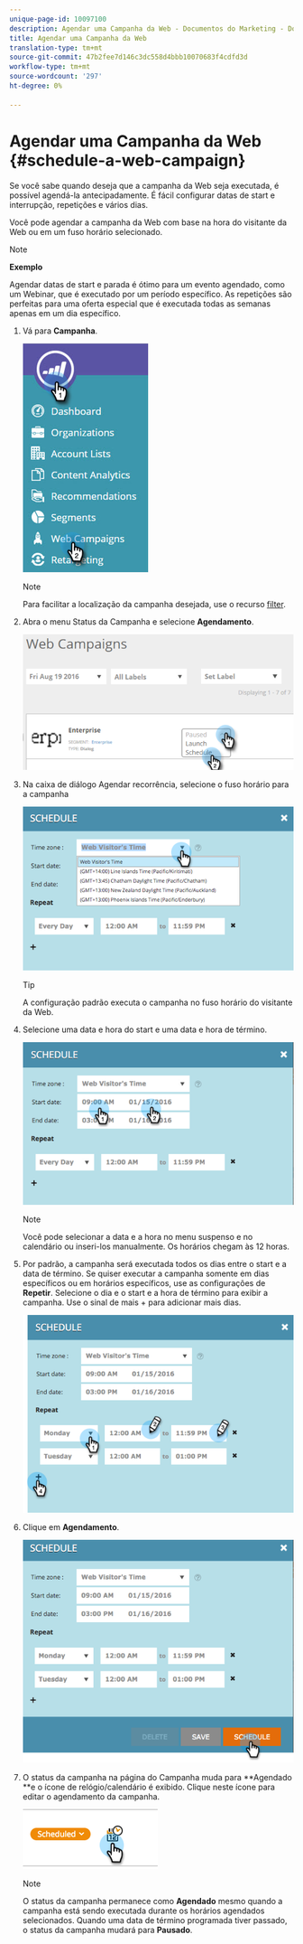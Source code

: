 ```yaml
---
unique-page-id: 10097100
description: Agendar uma Campanha da Web - Documentos do Marketing - Documentação do produto
title: Agendar uma Campanha da Web
translation-type: tm+mt
source-git-commit: 47b2fee7d146c3dc558d4bbb10070683f4cdfd3d
workflow-type: tm+mt
source-wordcount: '297'
ht-degree: 0%

---
```



# Agendar uma Campanha da Web {#schedule-a-web-campaign}

Se você sabe quando deseja que a campanha da Web seja executada, é possível agendá-la antecipadamente. É fácil configurar datas de start e interrupção, repetições e vários dias.

Você pode agendar a campanha da Web com base na hora do visitante da Web ou em um fuso horário selecionado.

>[!NOTE]
>
>**Exemplo**
>
>Agendar datas de start e parada é ótimo para um evento agendado, como um Webinar, que é executado por um período específico. As repetições são perfeitas para uma oferta especial que é executada todas as semanas apenas em um dia específico.

1. Vá para **Campanha**.

   ![](assets/image2016-8-18-16-3a38-3a47.png)

   >[!NOTE]
   >
   >Para facilitar a localização da campanha desejada, use o recurso [filter](filter-web-campaigns.md).

1. Abra o menu Status da Campanha e selecione **Agendamento**.

   ![](assets/image2016-8-18-16-3a41-3a45.png)

1. Na caixa de diálogo Agendar recorrência, selecione o fuso horário para a campanha

   ![](assets/image2016-1-14-8-3a14-3a20.png)

   >[!TIP]
   >
   >A configuração padrão executa o campanha no fuso horário do visitante da Web.

1. Selecione uma data e hora do start e uma data e hora de término.

   ![](assets/image2016-1-14-8-3a16-3a12.png)

   >[!NOTE]
   >
   >Você pode selecionar a data e a hora no menu suspenso e no calendário ou inseri-los manualmente. Os horários chegam às 12 horas.

1. Por padrão, a campanha será executada todos os dias entre o start e a data de término. Se quiser executar a campanha somente em dias específicos ou em horários específicos, use as configurações de **Repetir**. Selecione o dia e o start e a hora de término para exibir a campanha. Use o sinal de mais + para adicionar mais dias.

   ![](assets/image2016-1-14-8-3a19-3a37.png)

1. Clique em **Agendamento**.

   ![](assets/image2016-1-14-8-3a27-3a55.png)

1. O status da campanha na página do Campanha muda para **Agendado **e o ícone de relógio/calendário é exibido. Clique neste ícone para editar o agendamento da campanha.

   ![](assets/image2016-1-14-8-3a27-3a32.png)

   >[!NOTE]
   >
   >O status da campanha permanece como **Agendado** mesmo quando a campanha está sendo executada durante os horários agendados selecionados. Quando uma data de término programada tiver passado, o status da campanha mudará para **Pausado**.

